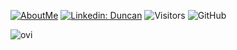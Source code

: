 [![AboutMe](https://img.shields.io/badge/About%20Me-blue)](https://djlynn03.github.io/)
[![Linkedin: Duncan](https://img.shields.io/badge/-Duncan-blue?style=flat-square&logo=Linkedin&logoColor=white&link=https://www.linkedin.com/in/duncan-lynn/)](https://www.linkedin.com/in/duncan-lynn/)
![Visitors](https://visitor-badge.glitch.me/badge?page_id=djlynn03)
<img alt="GitHub" src="https://img.shields.io/badge/dynamic/json?logo=github&label=GitHub+Followers&labelColor=282c34&color=181717&query=%24.data.totalSubs&url=https%3A%2F%2Fapi.spencerwoo.com%2Fsubstats%2F%3Fsource%3Dgithub%26queryKey%3Ddjlynn03&longCache=true"/>

<img src="https://github-readme-stats.vercel.app/api/top-langs?username=djlynn03&show_icons=true&locale=en&layout=compact&theme=chartreuse-dark" alt="ovi" />
